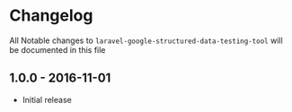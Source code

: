 # Changelog

All Notable changes to `laravel-google-structured-data-testing-tool` will be documented in this file

## 1.0.0 - 2016-11-01

- Initial release
